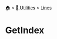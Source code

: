 <!--startTocHeader-->
[🏠](../../README.md) > [🔧 Utilities](../README.md) > [Lines](README.md)
# GetIndex
<!--endTocHeader--

TODO: Write about `GetIndex`

!--startTocSubTopic-->
<!--endTocSubTopic-->